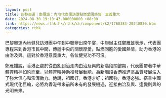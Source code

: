 ```yaml
---
layout: post
title: 巴黎奧運｜鄭雁雄：內地代表團訪港點燃愛國熱情　意義重大
date: 2024-08-30 19:10:43.000000000 +08:00
link: https://news.rthk.hk/rthk/ch/component/k2/1768384-20240830.htm
categories: rthk
---
```


巴黎奧運內地健兒訪港團中午到中聯辦出席午宴，中聯辦主任鄭雁雄表示，代表團專程來到香港市民中間，傳遞中央的關懷厚愛，點燃同胞的愛國熱情，助力香港的由治及興。這對於香港意義重大，各位健兒功不可沒。

鄭雁雄說，香港正處於從由亂到治走向由治及興的新階段關鍵期，代表團帶著中華體育精神如約而至，以體育精神助推發展動能，為新階段香港推進高品質發展注入了強大信心和澎湃動力。他說，祖國好，香港才好；祖國強，香港必強。搭乘中國式現代化巨輪，必將為香港帶來前所未有的發展機遇，迎接由治及興、逢變則興的光明未來。
